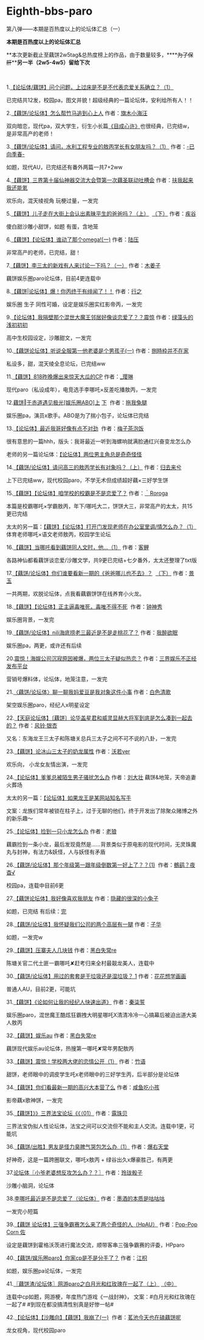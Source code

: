 # Eighth-bbs-paro
第八弹——本期是百热度以上的论坛体汇总（一）

**本期是百热度以上的论坛体汇总**

**本次更新截止至藕饼2w5tag&总热度榜上的作品，由于数量较多，****~~为了保肝~~****另一半（2w5-4w5）留给下次**

</br>

1.[【论坛体/藕饼】问个问题，上过床是不是不代表恋爱关系确立？（1）](http://shihouyizhiyan.lofter.com/post/1e99a304_1c64bce7c)

已完结共12发，校园pa，图文并貌！超级经典的一篇论坛体，安利给所有人！！

2.[【藕饼/论坛体】怎么帮竹马追到心上人](http://qimuxiaohaiwang.lofter.com/post/2013e75c_1c6499f82) 作者：[旗木小海汪](http://qimuxiaohaiwang.lofter.com/)

双向暗恋，现代pa，双大学生，衍生小长篇[《目成心许》](http://qimuxiaohaiwang.lofter.com/post/2013e75c_1c64f93e8)也很经典，已完结w，是非常高产的老师！

3.[【藕饼/论坛体】请问，水利工程专业的敖丙学长有女朋友吗？（1）](http://yxjc978369396.lofter.com/post/1d985d7e_1c6491d1d) 作者：[-已向季春-](http://yxjc978369396.lofter.com/)

如题，现代AU，已完结还有番外两篇一共7+2ww

4.[【藕饼】三界第十届仙神器交流大会暨第一次藕圣联动吐槽会](http://marscx.lofter.com/post/41ea77_1c63a56c4#) 作者：[扶我起来我还能氪](http://marscx.lofter.com/)

欢乐向，混天绫视角 玩梗过量，一发完

5.[【藕饼】儿子走在大街上会认出素昧平生的爸爸吗？（上）](http://jigu4127.lofter.com/post/30afc0f9_1c64ceb3e)  [（下）](http://jigu4127.lofter.com/post/30afc0f9_1c64f2cde) 作者：[疾谷](http://jigu4127.lofter.com/)

傻白甜沙雕小甜饼，如题 有蛋，含地笼

6.[【藕饼】【论坛体】谁动了那个omega!(一)](http://luya7457.lofter.com/post/1f537305_1c64f78ee) 作者：[陆压](http://luya7457.lofter.com/)

非常高产的老师，已完结，甜！

7.[【藕饼】李三太的新戏有人来讨论一下吗？（一）](http://lingqirenshituirouziji.lofter.com/post/1efc7960_1c64c80cb#) 作者：[木姜子](http://lingqirenshituirouziji.lofter.com/)

藕饼娱乐圈paro论坛体，目前4更连载中

8.[【藕饼|论坛体】爆！你丙终于有绯闻了！！](http://lllxxxx.lofter.com/post/1d0990a7_1c64b8cc9) 作者：[行之](http://lllxxxx.lofter.com/)

娱乐圈 生子 同性可婚，设定是娱乐圈实红影帝丙，一发完

9.[【论坛体】我隔壁那个混世大魔王邻居好像谈恋爱了？？震惊](http://qianchu636.lofter.com/post/1fff2e84_1c64b612f) 作者：[绿藻头的浅初初初](http://qianchu636.lofter.com/)

高中生校园设定，沙雕甜文，一发完

10.[【藕饼论坛体】听说全服第一他老婆是个男孩子(一)](http://sanri715.lofter.com/post/1f38cfa3_1c64a07ec) 作者：[捌時枠并不在家](http://sanri715.lofter.com/)

私设多，甜，混天绫全息论坛，已完结ww

11.[【藕饼】818昨晚爆出来惊天大瓜的CP](http://wlllllllll.lofter.com/post/1eca52c7_1c649b35e) 作者：[_璎琳](http://wlllllllll.lofter.com/)

现代paro（私设成年），电竞选手李哪吒×反差吃播敖丙，一发完

12.[藕饼‖于赤道遇见极光[娱乐圈ABO]上](http://muyangxiaodilei.lofter.com/post/2002bd9a_1c648bcab) [下](http://muyangxiaodilei.lofter.com/post/2002bd9a_1c651174f)  作者：[拖我兔腿](http://muyangxiaodilei.lofter.com/)

娱乐圈pa，演员x歌手。ABO是为了揣小包子，论坛体已完结

13.[【论坛体】最近我哥好像有点不对劲](http://09210824.lofter.com/post/1d0ccf78_1c641301f)  作者：[梅子茶泡饭](http://09210824.lofter.com/)

很有意思的一篇hhh，版头：我哥最近一听到海螺响就满脸通红兴奋变龙怎么办

老师的另一篇论坛体：[【论坛体】两位男主角总是奇奇怪怪](http://09210824.lofter.com/post/1d0ccf78_1c64d9e59) 

14.[【藕饼/论坛体】请问高三的敖丙学长有对象吗？（上）](http://yujunximu.lofter.com/post/1fe03502_1c6522af9) 作者：[归去来兮](http://yujunximu.lofter.com/)

上下已完结ww，现代校园paro，不学无术但成绩超好藕×三好学生饼

15.[【藕饼】【论坛体】咱学校的校霸是不是恋爱了？](http://zixiu326.lofter.com/post/1e386636_1c650eed3) 作者：[｀Roroga](http://zixiu326.lofter.com/)

本篇是校霸哪吒×​学霸敖丙，年下/哪吒大二，饼饼大三，非常高产的太太，共15更已完结

太太的另一篇：[【藕饼】【论坛体】打开门发现老师在办公室里调/情怎么办？（1）](http://zixiu326.lofter.com/post/1e386636_1c657df25)
体育老师哪吒×语文老师敖丙，校园学生论坛

16.[【藕饼】当哪吒看到藕饼同人文时，他...（1）](http://857089778.lofter.com/post/1d459f70_1c644a05a) 作者：[客鲤](http://857089778.lofter.com/)

各路神仙都看藕饼谈恋爱/沙雕文学，共9更已完结+七夕番外，太太还整理了txt版

17.[【藕饼/论坛体】你们谁要看新一期的《爸爸哪儿也不去》？](http://jinseweiliang.lofter.com/post/1e8931ec_1c652fbc7)  [（下）](http://jinseweiliang.lofter.com/post/1e8931ec_1c65fb2c1) 作者：[景玉](http://jinseweiliang.lofter.com/)

一共两期，欢脱论坛体，点我看藕霸饼饼在线养育小火龙。

18.[【藕饼】【论坛体】正主逼毒唯死，毒唯不得不死](http://lyhailyf.lofter.com/post/1d1eee2c_1c6500dc9)  作者：[钟神秀](http://lyhailyf.lofter.com/)

娱乐圈背景，一发完

19.[【藕饼/论坛体】nili海底捞老三最近是不是走桃花了？](http://akainolof.lofter.com/post/1d1aa442_1c64f773e) 作者：[我醉欲眠](http://akainolof.lofter.com/)

娱乐圈pa，两更，或许还有后续

20.[震惊！海娱公司沉寂原因被爆，两位三太子疑似热恋？](http://naixun896.lofter.com/post/1f1ab426_1c64f5c2b) 作者：[三界娱乐不正经发布平台](http://naixun896.lofter.com/)

营销号爆料体，论坛体，地笼注意，一发完

21.[〈藕饼/论坛体〉聊一聊我妈爱豆是我对象这件小事](http://wulibaiqingyu.lofter.com/post/1eca2a3e_1c64eec2a) 作者：[白色清歌](http://wulibaiqingyu.lofter.com/)

架空娱乐圈paro，经纪人x明星设定

22.[【天庭论坛体】〔藕饼〕论华盖星君和威灵显赫大将军到底是怎么凑到一起去的？](http://qianzhihe172.lofter.com/post/20277b94_1c64e22db) 作者：[风铃·银杏](http://qianzhihe172.lofter.com/)

又名：东海龙王三太子和陈塘关总兵三太子之间不可不说的八卦，一发完

23.[【藕饼】论冰山三太子的奶龙属性](http://woruover.lofter.com/post/1f21b6e5_1c64e039c) 作者：[沃若ver](http://woruover.lofter.com/)

欢乐向， 小龙女友情出演，一发完

24.[【论坛体】爹爹总被陌生男子骚扰怎么办](http://36167.lofter.com/post/1d2330d0_1c64efbcf) 作者：[刘大壮](http://36167.lofter.com/)
藕饼&地笼，天帝追妻火葬场

太太的另一篇：[【论坛体】如果龙王是某网站知名写手](http://36167.lofter.com/post/1d2330d0_1c653b209) 

文案：龙族们常年被锁在柱子上，过于无聊的他们，终于开发出了除聚众赌博之外的新乐趣～

25.[【论坛体】捡到一只小龙怎么办](http://sylzl.lofter.com/post/1e63174e_1c656b309) 作者：[老狼](http://sylzl.lofter.com/)

藕霸捡到一条小龙，最后发现竟然是......背景类似于原电影的现代时间，无灵珠魔丸与封神，有法力&妖怪，人与妖怪有矛盾

26.[【藕饼/论坛体】那个年级第一跟年级倒数第一好上了？？(1)](http://506635.lofter.com/post/1f001bd0_1c654eab8)  作者：[鵺鹞？夜杳√](http://506635.lofter.com/)

校园pa，连载中目前6更

27.[【藕饼论坛体】我好像喜欢我朋友](http://yinzangdehenshendexiaotuzi.lofter.com/post/20079ec0_1c654e0a5) 作者：[隐藏的很深的小兔子](http://yinzangdehenshendexiaotuzi.lofter.com/)

如题，已完结 有后续：[完](http://yinzangdehenshendexiaotuzi.lofter.com/post/20079ec0_1c66514d7)

28.[【藕饼/论坛体】我怀疑我们公司的两个高层有一腿](http://zhongxiayezhimeng069.lofter.com/post/1e4ef1e0_1c6545564) 作者：[子华](http://zhongxiayezhimeng069.lofter.com/)

如题，一发完w

29.[【藕饼】压寨夫人几块钱](http://jixinnuokong.lofter.com/post/1f3aec95_1c64f58b3) 作者：[黑白失常re](http://jixinnuokong.lofter.com/)

陈塘关官二代土匪一霸哪吒✘赶考归来全村最靓龙美人，连载中

30.[【藕饼/论坛体】用过的套套是干垃圾还是湿垃圾？ 1](http://zhangerduodeqilinhua.lofter.com/post/202b90c4_1c64fcd74) 作者：[花花想学画画](http://zhangerduodeqilinhua.lofter.com/)

普通人AU，目前2更，可能坑

31.[【藕饼】《论如何让我的经纪人快速出道》](http://qinqishi931.lofter.com/post/1f09dd09_1c6516dd5) 作者：[秦柒誓](http://qinqishi931.lofter.com/)

娱乐圈paro，混世魔王酷炫狂霸拽大明星哪吒X清清冷冷一心搞幕后被迫出道大美人敖丙

32.[【藕饼】娱乐au](http://jixinnuokong.lofter.com/post/1f3aec95_1c6532786) 作者：[黑白失常re](http://jixinnuokong.lofter.com/)

藕饼现代娱乐au论坛体，热搜第一哪吒✘常年男配敖丙

33.[【藕饼】震惊！学校两大佬的恋情公开（1）](http://zhuyu772.lofter.com/post/30936db3_1c6512945) 作者：[竹语](http://zhuyu772.lofter.com/)

甜饼，老师眼中的调皮学生吒x老师眼中的三好学生丙，后半部分是论坛体

34.[【藕饼】你们看最新一期的高兴大本营了么](http://tianxiazhida248.lofter.com/post/1f8f8e99_1c64e9683#) 作者：[咸鱼吃小孩](http://tianxiazhida248.lofter.com/)

影帝藕x歌神饼，一发完

35.[【藕饼】》》三界法宝论坛《《（01）](http://dewdrop-cowry.lofter.com/post/1d0e8e67_1c64a0934) 作者：[露珠贝](http://dewdrop-cowry.lofter.com/)

三界法宝伪拟人性论坛体，法宝之间可以交流但不能和主人交流。连载中1更，可能坑

36.[【藕饼/出胜】男友是怪力臭脾气哭包怎么办（1）](http://bottombakugou.lofter.com/post/1d84d7cd_1c645f855) 作者：[爆右天堂](http://bottombakugou.lofter.com/view)​

好神奇，这是一篇跨圈联文，哪吒x敖丙 + 绿谷出久x爆豪胜己，有两更

37.[论坛体〖小爷老婆想反攻怎么办？？〗](http://linglongtouzi671.lofter.com/post/30b0071f_1c64b1af0) 作者：[玲珑骰子](http://linglongtouzi671.lofter.com/)

沙雕小脑洞，论坛体

38.[李哪吒最近是不是恋爱了（论坛体）](http://62979442.lofter.com/post/1e281a6d_1c648c04f) 作者：[墨酒的本质是咕咕咕](http://62979442.lofter.com/)

一发完小短篇

39.[【藕饼 论坛体】三强争霸赛怎么来了两个奇怪的人（HpAU）](http://hannigrammengxiangjia.lofter.com/post/1f2ede20_1c650ccaf) 作者：[Pop-Pop Corn 佐](http://hannigrammengxiangjia.lofter.com)

设定是藕饼到霍格沃茨进行魔法交流，顺带客串三强争霸赛的评委，HPparo

40.[【藕饼/娱乐圈paro】你家cp是不是分手了？](http://jiangque690.lofter.com/post/20421ad6_1c64e3e24) 作者：[江枳](http://jiangque690.lofter.com/)

如题，娱乐圈pa论坛体，一发完

41.[〖藕饼渣/论坛体〗网游paro之白月光和红玫瑰在一起了（上）](http://yaobianjiu542.lofter.com/post/1eada9a6_1c653d944)​ [（中）](http://yaobianjiu542.lofter.com/post/1eada9a6_1c6550725)

连载中cp如题，网游梗，年度热门游戏《一战封神》，
文案：#白月光和红玫瑰在一起了# #到现在都没搞清性别真是好惨一帖#

42.[【论坛体】【沙雕向】【藕饼】我崩了(一)](http://liangxiao030.lofter.com/post/20096f57_1c65691e9)  作者：[茗池今天也在磕藕饼呢](http://liangxiao030.lofter.com/)

龙女视角，现代校园paro



